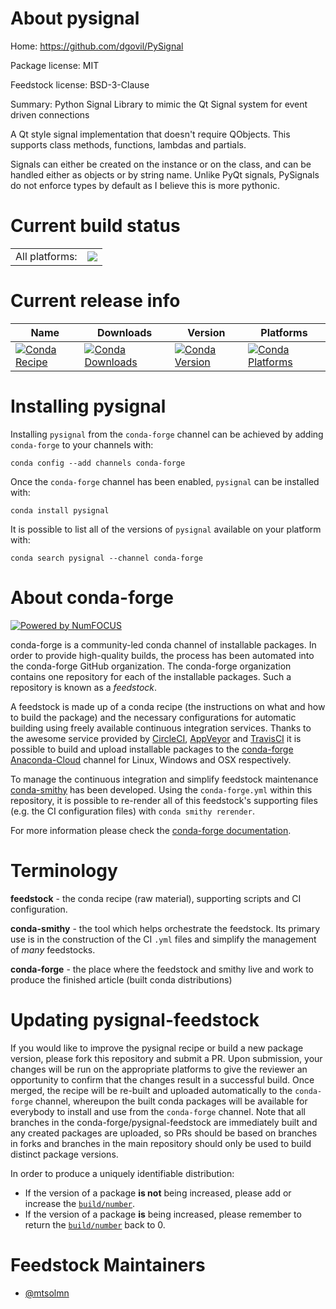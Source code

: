 About pysignal
==============

Home: https://github.com/dgovil/PySignal

Package license: MIT

Feedstock license: BSD-3-Clause

Summary: Python Signal Library to mimic the Qt Signal system for event driven connections

A Qt style signal implementation that doesn't require QObjects.
This supports class methods, functions, lambdas and partials.

Signals can either be created on the instance or on the class, and
can be handled either as objects or by string name. Unlike PyQt
signals, PySignals do not enforce types by default as I believe this
is more pythonic.


Current build status
====================


<table><tr><td>All platforms:</td>
    <td>
      <a href="https://dev.azure.com/conda-forge/feedstock-builds/_build/latest?definitionId=10627&branchName=master">
        <img src="https://dev.azure.com/conda-forge/feedstock-builds/_apis/build/status/pysignal-feedstock?branchName=master">
      </a>
    </td>
  </tr>
</table>

Current release info
====================

| Name | Downloads | Version | Platforms |
| --- | --- | --- | --- |
| [![Conda Recipe](https://img.shields.io/badge/recipe-pysignal-green.svg)](https://anaconda.org/conda-forge/pysignal) | [![Conda Downloads](https://img.shields.io/conda/dn/conda-forge/pysignal.svg)](https://anaconda.org/conda-forge/pysignal) | [![Conda Version](https://img.shields.io/conda/vn/conda-forge/pysignal.svg)](https://anaconda.org/conda-forge/pysignal) | [![Conda Platforms](https://img.shields.io/conda/pn/conda-forge/pysignal.svg)](https://anaconda.org/conda-forge/pysignal) |

Installing pysignal
===================

Installing `pysignal` from the `conda-forge` channel can be achieved by adding `conda-forge` to your channels with:

```
conda config --add channels conda-forge
```

Once the `conda-forge` channel has been enabled, `pysignal` can be installed with:

```
conda install pysignal
```

It is possible to list all of the versions of `pysignal` available on your platform with:

```
conda search pysignal --channel conda-forge
```


About conda-forge
=================

[![Powered by NumFOCUS](https://img.shields.io/badge/powered%20by-NumFOCUS-orange.svg?style=flat&colorA=E1523D&colorB=007D8A)](http://numfocus.org)

conda-forge is a community-led conda channel of installable packages.
In order to provide high-quality builds, the process has been automated into the
conda-forge GitHub organization. The conda-forge organization contains one repository
for each of the installable packages. Such a repository is known as a *feedstock*.

A feedstock is made up of a conda recipe (the instructions on what and how to build
the package) and the necessary configurations for automatic building using freely
available continuous integration services. Thanks to the awesome service provided by
[CircleCI](https://circleci.com/), [AppVeyor](https://www.appveyor.com/)
and [TravisCI](https://travis-ci.com/) it is possible to build and upload installable
packages to the [conda-forge](https://anaconda.org/conda-forge)
[Anaconda-Cloud](https://anaconda.org/) channel for Linux, Windows and OSX respectively.

To manage the continuous integration and simplify feedstock maintenance
[conda-smithy](https://github.com/conda-forge/conda-smithy) has been developed.
Using the ``conda-forge.yml`` within this repository, it is possible to re-render all of
this feedstock's supporting files (e.g. the CI configuration files) with ``conda smithy rerender``.

For more information please check the [conda-forge documentation](https://conda-forge.org/docs/).

Terminology
===========

**feedstock** - the conda recipe (raw material), supporting scripts and CI configuration.

**conda-smithy** - the tool which helps orchestrate the feedstock.
                   Its primary use is in the construction of the CI ``.yml`` files
                   and simplify the management of *many* feedstocks.

**conda-forge** - the place where the feedstock and smithy live and work to
                  produce the finished article (built conda distributions)


Updating pysignal-feedstock
===========================

If you would like to improve the pysignal recipe or build a new
package version, please fork this repository and submit a PR. Upon submission,
your changes will be run on the appropriate platforms to give the reviewer an
opportunity to confirm that the changes result in a successful build. Once
merged, the recipe will be re-built and uploaded automatically to the
`conda-forge` channel, whereupon the built conda packages will be available for
everybody to install and use from the `conda-forge` channel.
Note that all branches in the conda-forge/pysignal-feedstock are
immediately built and any created packages are uploaded, so PRs should be based
on branches in forks and branches in the main repository should only be used to
build distinct package versions.

In order to produce a uniquely identifiable distribution:
 * If the version of a package **is not** being increased, please add or increase
   the [``build/number``](https://conda.io/docs/user-guide/tasks/build-packages/define-metadata.html#build-number-and-string).
 * If the version of a package **is** being increased, please remember to return
   the [``build/number``](https://conda.io/docs/user-guide/tasks/build-packages/define-metadata.html#build-number-and-string)
   back to 0.

Feedstock Maintainers
=====================

* [@mtsolmn](https://github.com/mtsolmn/)

